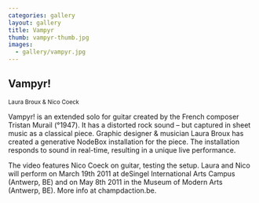 ```yaml
---
categories: gallery
layout: gallery
title: Vampyr
thumb: vampyr-thumb.jpg
images:
  - gallery/vampyr.jpg
---
```

Vampyr!
-------------------
<small id="by">Laura Broux &amp; Nico Coeck</small>

Vampyr! is an extended solo for guitar created by the French composer Tristan Murail (°1947). It has a distorted rock sound – but captured in sheet music as a classical piece. Graphic designer & musician Laura Broux has created a generative NodeBox installation for the piece. The installation responds to sound in real-time, resulting in a unique live performance. 

The video features Nico Coeck on guitar, testing the setup.
Laura and Nico will perform on March 19th 2011 at deSingel International Arts Campus (Antwerp, BE)  and on May 8th 2011 in the Museum of Modern Arts (Antwerp, BE). More info at champdaction.be.
